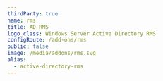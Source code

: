 ```yaml
---
thirdParty: true
name: rms
title: AD RMS
logo_class: Windows Server Active Directory RMS
configRoute: /add-ons/rms
public: false
image: /media/addons/rms.svg
alias:
  - active-directory-rms
---
```

